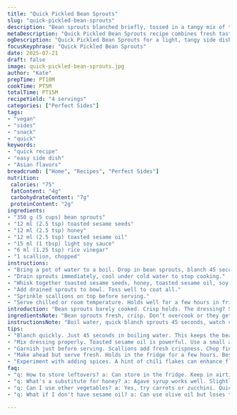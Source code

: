 ```yaml
---
title: "Quick Pickled Bean Sprouts"
slug: "quick-pickled-bean-sprouts"
description: "Bean sprouts blanched briefly, tossed in a tangy mix of toasted seeds, rice vinegar, and a quick soy-mirin glaze with a hint of honey. Garnished with scallions for freshness. Simple, fast and vegan-friendly. Ready in about 15 minutes. Low calorie, light side dish or snack."
metaDescription: "Quick Pickled Bean Sprouts recipe combines fresh taste with a tangy glaze of honey, sesame, soy, and vinegar. Perfect light snack or side dish."
ogDescription: "Quick Pickled Bean Sprouts for a light, tangy side dish. Fresh bean sprouts, sesame flavors, ready in about 15 minutes. Vegan-friendly, simple."
focusKeyphrase: "Quick Pickled Bean Sprouts"
date: 2025-07-21
draft: false
image: quick-pickled-bean-sprouts.jpg
author: "Kate"
prepTime: PT10M
cookTime: PT5M
totalTime: PT15M
recipeYield: "4 servings"
categories: ["Perfect Sides"]
tags:
- "vegan"
- "sides"
- "snack"
- "quick"
keywords:
- "quick recipe"
- "easy side dish"
- "Asian flavors"
breadcrumb: ["Home", "Recipes", "Perfect Sides"]
nutrition: 
 calories: "75"
 fatContent: "4g"
 carbohydrateContent: "7g"
 proteinContent: "2g"
ingredients:
- "350 g (5 cups) bean sprouts"
- "12 ml (2.5 tsp) toasted sesame seeds"
- "12 ml (2.5 tsp) honey"
- "12 ml (2.5 tsp) toasted sesame oil"
- "15 ml (1 tbsp) light soy sauce"
- "6 ml (1.25 tsp) rice vinegar"
- "1 scallion, chopped"
instructions:
- "Bring a pot of water to a boil. Drop in bean sprouts, blanch 45 seconds, not longer."
- "Drain sprouts immediately, cool under cold water to stop cooking."
- "Whisk together toasted sesame seeds, honey, toasted sesame oil, soy sauce, and rice vinegar in a bowl."
- "Add drained sprouts to bowl. Toss well to coat all."
- "Sprinkle scallions on top before serving."
- "Serve chilled or room temperature. Holds well for a few hours in fridge."
introduction: "Bean sprouts barely cooked. Crisp holds. The dressing? Sesame oil with honey instead of sugar, a pinch of soy sour, rice vinegar tang. Quick whip. Toss. Eat soon. Faintly sweet, mildly salty, nuttiness. Green onions burst on top, fresh pop. Subtle salt, not too much, just enough. Not drowned–lifted. Balanced. Ready quick. Clean taste. Feels light. Works cold or just off the fridge. Easy side with rice or grilled tofu. No gluten worries. Vegan. Simple pantry staples mostly. "
ingredientsNote: "Bean sprouts fresh, crisp. Don’t overcook or they get soggy. Toasted sesame seeds add crunch and smoky depth; use pre-toasted or toast lightly until fragrant. Honey replaces brown sugar, blends smoothly, a little sweeter but mellow. Toasted sesame oil is stronger in aroma—used modestly. Soy sauce adds umami, saltiness; pick a light soy for subtle color. Rice vinegar’s sharpness balances sweetness, essential here. Scallions fresh, no wilting, minimum zest and bite. Quantities adjusted slightly bigger portions for better servings, minor tweaking to intensify flavor. Measurements in metric and teaspoon for kitchen ease. "
instructionsNote: "Boil water, quick blanch sprouts 45 seconds, watch carefully or lose crunch. Drain fast, cool immediately, stops cooking, keeps bite. Mixing bowl with pre-made sesame seed blend—whisk honey and vinegar gently with oils, then mix soy in last. Add sprouts, toss thoroughly coating every strand without crushing. Toss gently but wholly. Sprinkle finely chopped scallions right before serving—they wilt quickly. Serve chilled or at room temp, best eaten within few hours, fresh. Hands-on, minimal utensils, no complicated steps, no deep marinating wait. Quick prep but flavors layered. Perfect for last-minute side."
tips:
- "Blanch quickly. Just 45 seconds in boiling water. This keeps the bean sprouts crunchy. Watch closely. Letting them cook longer ruins the texture. Drain them fast. Cool under cold water. Stops cooking immediately."
- "Mix dressing properly. Toasted sesame oil is powerful. Use a small amount only. Whisk honey to blend smoothly. Rice vinegar adds sharpness, balancing sweetness. Try to mix till it’s uniform. Add soy last for flavor depth."
- "Garnish just before serving. Scallions add fresh crispness. Chop finely, sprinkle right on top. They wilt quickly otherwise. A fresh pop for the dish. Balance flavors beautifully. Keep them vibrant."
- "Make ahead but serve fresh. Holds in the fridge for a few hours. Best textures are when eaten soon after making. Flavor develops but the sprouts stay crisp. Eat chilled or at room temp."
- "Experiment with adding spices. A hint of chili flakes can enhance flavor. Tweak to your taste. Garlic or ginger adds depth. Don’t overpower the sesame. Adjust seasoning as needed."
faq:
- "q: How to store leftovers? a: Can store in the fridge. Keep in airtight container. Good for up to 2 days. Flavor stays but texture changes. Still edible but crisper when fresh."
- "q: What's a substitute for honey? a: Agave syrup works well. Slightly different flavor. Maple syrup can replace too. Adjust sweetness. Experiment till right taste fits."
- "q: Can I use other vegetables? a: Yes, try carrots or zucchini. Quick blanch all. Same timing as bean sprouts. Makes it colorful. Add variety to your dish."
- "q: What if I don't have sesame oil? a: Can use olive oil but loses that distinct flavor. Peanut oil is another option. Same amount. Not quite the same but tasty."

---
```

